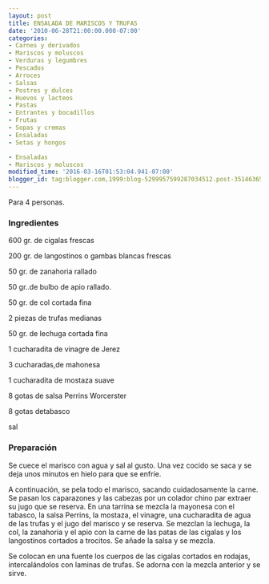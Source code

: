 ```yaml
---
layout: post
title: ENSALADA DE MARISCOS Y TRUFAS
date: '2010-06-28T21:00:00.000-07:00'
categories:
- Carnes y derivados
- Mariscos y moluscos
- Verduras y legumbres
- Pescados
- Arroces
- Salsas
- Postres y dulces
- Huevos y lacteos
- Pastas
- Entrantes y bocadillos
- Frutas
- Sopas y cremas
- Ensaladas
- Setas y hongos

- Ensaladas
- Mariscos y moluscos
modified_time: '2016-03-16T01:53:04.941-07:00'
blogger_id: tag:blogger.com,1999:blog-5299957599287034512.post-3514636576138135173
---
```


Para 4 personas.

<h3>Ingredientes</h3>

600 gr. de cigalas frescas

200 gr. de langostinos o gambas blancas frescas

50 gr. de zanahoria rallado

50 gr..de bulbo de apio rallado.

50 gr. de col cortada fina

2 piezas de trufas medianas

50 gr. de lechuga cortada fina

1 cucharadita de vinagre de Jerez

3 cucharadas,de mahonesa

1 cucharadita de mostaza suave

8 gotas de salsa Perrins Worcerster

8 gotas detabasco

sal

<h3>Preparación</h3>

Se cuece el marisco con agua y sal al gusto. Una vez cocido se saca y se deja unos minutos en hielo para que se enfríe.

A continuación, se pela todo el marisco, sacando cuidadosamente la carne. Se pasan los caparazones y las cabezas por un colador chino par extraer su jugo que se reserva. En una tarrina se mezcla la mayonesa con el tabasco, la salsa Perrins, la mostaza, el vinagre, una cucharadita de agua de las trufas y el jugo del marisco y se reserva. Se mezclan la lechuga, la col, la zanahoria y el apio con la carne de las patas de las cigalas y los langostinos cortados a trocitos. Se añade la salsa y se mezcla.

Se colocan en una fuente los cuerpos de las cigalas cortados en rodajas, intercalándolos con laminas de trufas. Se adorna con la mezcla anterior y se sirve.

